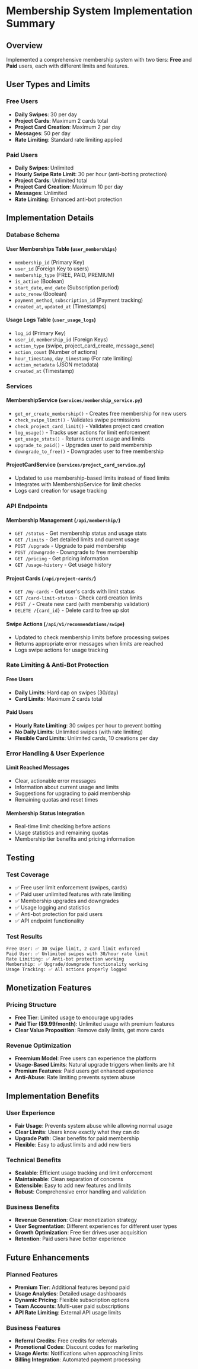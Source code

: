 # Membership System Implementation Summary

## Overview
Implemented a comprehensive membership system with two tiers: **Free** and **Paid** users, each with different limits and features.

## User Types and Limits

### Free Users
- **Daily Swipes**: 30 per day
- **Project Cards**: Maximum 2 cards total
- **Project Card Creation**: Maximum 2 per day  
- **Messages**: 50 per day
- **Rate Limiting**: Standard rate limiting applied

### Paid Users
- **Daily Swipes**: Unlimited
- **Hourly Swipe Rate Limit**: 30 per hour (anti-botting protection)
- **Project Cards**: Unlimited total
- **Project Card Creation**: Maximum 10 per day
- **Messages**: Unlimited
- **Rate Limiting**: Enhanced anti-bot protection

## Implementation Details

### Database Schema

#### User Memberships Table (`user_memberships`)
- `membership_id` (Primary Key)
- `user_id` (Foreign Key to users)
- `membership_type` (FREE, PAID, PREMIUM)
- `is_active` (Boolean)
- `start_date`, `end_date` (Subscription period)
- `auto_renew` (Boolean)
- `payment_method`, `subscription_id` (Payment tracking)
- `created_at`, `updated_at` (Timestamps)

#### Usage Logs Table (`user_usage_logs`)
- `log_id` (Primary Key)
- `user_id`, `membership_id` (Foreign Keys)
- `action_type` (swipe, project_card_create, message_send)
- `action_count` (Number of actions)
- `hour_timestamp`, `day_timestamp` (For rate limiting)
- `action_metadata` (JSON metadata)
- `created_at` (Timestamp)

### Services

#### MembershipService (`services/membership_service.py`)
- `get_or_create_membership()` - Creates free membership for new users
- `check_swipe_limit()` - Validates swipe permissions
- `check_project_card_limit()` - Validates project card creation
- `log_usage()` - Tracks user actions for limit enforcement
- `get_usage_stats()` - Returns current usage and limits
- `upgrade_to_paid()` - Upgrades user to paid membership
- `downgrade_to_free()` - Downgrades user to free membership

#### ProjectCardService (`services/project_card_service.py`)
- Updated to use membership-based limits instead of fixed limits
- Integrates with MembershipService for limit checks
- Logs card creation for usage tracking

### API Endpoints

#### Membership Management (`/api/membership/`)
- `GET /status` - Get membership status and usage stats
- `GET /limits` - Get detailed limits and current usage
- `POST /upgrade` - Upgrade to paid membership
- `POST /downgrade` - Downgrade to free membership
- `GET /pricing` - Get pricing information
- `GET /usage-history` - Get usage history

#### Project Cards (`/api/project-cards/`)
- `GET /my-cards` - Get user's cards with limit status
- `GET /card-limit-status` - Check card creation limits
- `POST /` - Create new card (with membership validation)
- `DELETE /{card_id}` - Delete card to free up slot

#### Swipe Actions (`/api/v1/recommendations/swipe`)
- Updated to check membership limits before processing swipes
- Returns appropriate error messages when limits are reached
- Logs swipe actions for usage tracking

### Rate Limiting & Anti-Bot Protection

#### Free Users
- **Daily Limits**: Hard cap on swipes (30/day)
- **Card Limits**: Maximum 2 cards total

#### Paid Users  
- **Hourly Rate Limiting**: 30 swipes per hour to prevent botting
- **No Daily Limits**: Unlimited swipes (with rate limiting)
- **Flexible Card Limits**: Unlimited cards, 10 creations per day

### Error Handling & User Experience

#### Limit Reached Messages
- Clear, actionable error messages
- Information about current usage and limits
- Suggestions for upgrading to paid membership
- Remaining quotas and reset times

#### Membership Status Integration
- Real-time limit checking before actions
- Usage statistics and remaining quotas
- Membership tier benefits and pricing information

## Testing

### Test Coverage
- ✅ Free user limit enforcement (swipes, cards)
- ✅ Paid user unlimited features with rate limiting
- ✅ Membership upgrades and downgrades
- ✅ Usage logging and statistics
- ✅ Anti-bot protection for paid users
- ✅ API endpoint functionality

### Test Results
```
Free User: ✅ 30 swipe limit, 2 card limit enforced
Paid User: ✅ Unlimited swipes with 30/hour rate limit
Rate Limiting: ✅ Anti-bot protection working
Membership: ✅ Upgrade/downgrade functionality working
Usage Tracking: ✅ All actions properly logged
```

## Monetization Features

### Pricing Structure
- **Free Tier**: Limited usage to encourage upgrades
- **Paid Tier ($9.99/month)**: Unlimited usage with premium features
- **Clear Value Proposition**: Remove daily limits, get more cards

### Revenue Optimization
- **Freemium Model**: Free users can experience the platform
- **Usage-Based Limits**: Natural upgrade triggers when limits are hit
- **Premium Features**: Paid users get enhanced experience
- **Anti-Abuse**: Rate limiting prevents system abuse

## Implementation Benefits

### User Experience
- **Fair Usage**: Prevents system abuse while allowing normal usage
- **Clear Limits**: Users know exactly what they can do
- **Upgrade Path**: Clear benefits for paid membership
- **Flexible**: Easy to adjust limits and add new tiers

### Technical Benefits
- **Scalable**: Efficient usage tracking and limit enforcement
- **Maintainable**: Clean separation of concerns
- **Extensible**: Easy to add new features and limits
- **Robust**: Comprehensive error handling and validation

### Business Benefits
- **Revenue Generation**: Clear monetization strategy
- **User Segmentation**: Different experiences for different user types
- **Growth Optimization**: Free tier drives user acquisition
- **Retention**: Paid users have better experience

## Future Enhancements

### Planned Features
- **Premium Tier**: Additional features beyond paid
- **Usage Analytics**: Detailed usage dashboards
- **Dynamic Pricing**: Flexible subscription options
- **Team Accounts**: Multi-user paid subscriptions
- **API Rate Limiting**: External API usage limits

### Business Features
- **Referral Credits**: Free credits for referrals
- **Promotional Codes**: Discount codes for marketing
- **Usage Alerts**: Notifications when approaching limits
- **Billing Integration**: Automated payment processing
